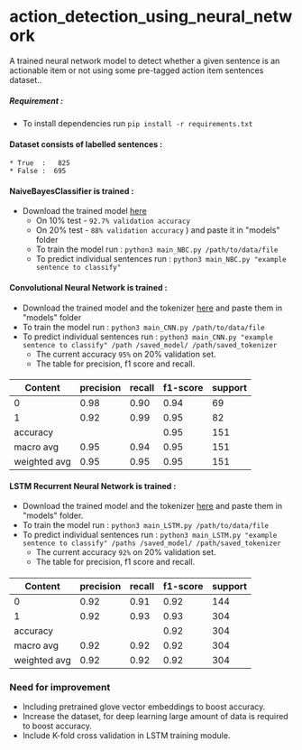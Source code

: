 # action_detection_using_neural_network
A trained neural network model to detect whether a given sentence is an actionable item or not using some pre-tagged action item sentences dataset..

##### Requirement :
* To install dependencies run `pip install -r requirements.txt` 

#### Dataset consists of labelled sentences :
    * True  :   825
    * False :  695

#### NaiveBayesClassifier is trained :
* Download the trained model [here](https://drive.google.com/open?id=1KVOyzOrk8SatS9_yUsN1kSMV1ZmtgriJ)
    * On 10% test - `92.7% validation accuracy`
    * On 20% test - `88% validation accuracy`
    ) and paste it in "models" folder
    * To train the model run : `python3 main_NBC.py /path/to/data/file`
    * To predict individual sentences run : `python3 main_NBC.py "example sentence to classify"`

#### Convolutional Neural Network is trained :
* Download the trained model and the tokenizer [here](https://drive.google.com/open?id=1Zpt_zVloqJPMDpgjGEK0E089blgRm1wa) and paste them in "models" folder
* To train the model run : `python3 main_CNN.py /path/to/data/file`
* To predict individual sentences run : `python3 main_CNN.py "example sentence to classify" /path
/saved_model/ /path/saved_tokenizer`
    * The current accuracy `95%` on 20% validation set.
    * The table for precision, f1 score and recall.

####
|     Content   | precision  |  recall | f1-score |  support
| ------------  | ---------  | ------- | -------- | ----------
|      0        |     0.98   |   0.90  |   0.94   |    69
|      1        |     0.92   |   0.99  |   0.95   |    82
|   accuracy    |            |         |   0.95   |    151
|   macro avg   |     0.95   |   0.94  |   0.95   |    151
| weighted avg  |     0.95   |   0.95  |   0.95   |    151

#### LSTM Recurrent Neural Network is trained :
* Download the trained model and the tokenizer [here](https://drive.google.com/open?id=1Qnn9nnRm4tDYnPo6wP9dqvsZfrhrE2tv) and paste them in "models" folder.
* To train the model run : `python3 main_LSTM.py /path/to/data/file`
* To predict individual sentences run : `python3 main_LSTM.py "example sentence to classify" /paths
/saved_model/ /path/saved_tokenizer`
    * The current accuracy `92%` on 20% validation set.
    * The table for precision, f1 score and recall.

####
|     Content   | precision  |  recall | f1-score |  support
| ------------  | ---------  | ------- | -------- | ----------
|      0        |     0.92   |   0.91  |    0.92  |    144
|      1        |     0.92   |   0.93  |    0.93  |    304
|   accuracy    |            |         |   0.92   |    304
|   macro avg   |     0.92   |   0.92  |   0.92   |    304
| weighted avg  |     0.92   |   0.92  |   0.92   |    304


### Need for improvement
* Including pretrained glove vector embeddings to boost accuracy.
* Increase the dataset, for deep learning large amount of data is required to boost accuracy.
* Include K-fold cross validation in LSTM training module.
